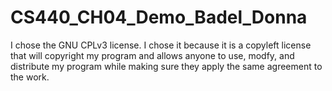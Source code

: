 # CS440_CH04_Demo_Badel_Donna

I chose the GNU CPLv3 license. I chose it because it is a copyleft license that will copyright my program and allows anyone to use, modfy, and distribute my program while making sure they apply the same agreement to the work.
